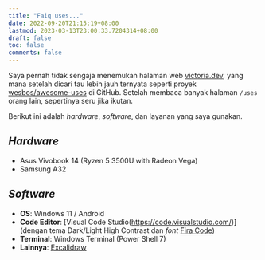 ```yaml
---
title: "Faiq uses..."
date: 2022-09-20T21:15:19+08:00
lastmod: 2023-03-13T23:00:33.7204314+08:00
draft: false
toc: false
comments: false
---
```


Saya pernah tidak sengaja menemukan halaman web [victoria.dev](https://victoria.dev/uses/), yang mana setelah dicari tau lebih jauh ternyata seperti proyek [wesbos/awesome-uses](https://github.com/wesbos/awesome-uses) di GitHub. Setelah membaca banyak halaman `/uses` orang lain, sepertinya seru jika ikutan.

Berikut ini adalah _hardware_, _software_, dan layanan yang saya gunakan.

## _Hardware_

- Asus Vivobook 14 (Ryzen 5 3500U with Radeon Vega)
- Samsung A32

## _Software_

- **OS**: Windows 11 / Android
- **Code Editor**: [Visual Code Studio(https://code.visualstudio.com/)] (dengan tema Dark/Light High Contrast dan _font_ [Fira Code](https://github.com/tonsky/FiraCode))
- **Terminal**: Windows Terminal (Power Shell 7)
- **Lainnya**: [Excalidraw](https://excalidraw.com)
